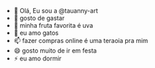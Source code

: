 - 👋 Olá, Eu sou a @tauanny-art
- 👀 gosto de gastar
- 🌱 minha fruta favorita é uva
- 💞️ eu amo gatos
- 📫 fazer compras online é uma teraoia pra mim
- 😄 gosto muito de ir em festa
- ⚡ eu amo dormir

<!---
tauanny-art/tauanny-art is a ✨ special ✨ repository because its `README.md` (this file) appears on your GitHub profile.
You can click the Preview link to take a look at your changes.
--->
